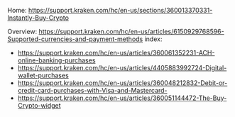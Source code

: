 Home: https://support.kraken.com/hc/en-us/sections/360013370331-Instantly-Buy-Crypto

Overview: https://support.kraken.com/hc/en-us/articles/6150929768596-Supported-currencies-and-payment-methods
index:
- https://support.kraken.com/hc/en-us/articles/360061352231-ACH-online-banking-purchases
- https://support.kraken.com/hc/en-us/articles/4405883992724-Digital-wallet-purchases
- https://support.kraken.com/hc/en-us/articles/360048212832-Debit-or-credit-card-purchases-with-Visa-and-Mastercard-
- https://support.kraken.com/hc/en-us/articles/360051144472-The-Buy-Crypto-widget
